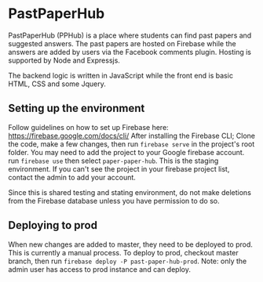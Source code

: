 # PastPaperHub

PastPaperHub (PPHub) is a place where students can find past papers and suggested answers. The past papers are hosted on Firebase while the answers are added by users via the Facebook comments plugin. Hosting is supported by Node and Expressjs.

The backend logic is written in JavaScript while the front end is basic HTML, CSS and some Jquery.

## Setting up the environment

Follow guidelines on how to set up Firebase here: https://firebase.google.com/docs/cli/
After installing the Firebase CLI; Clone the code, make a few changes, then run `firebase serve` in the project's root folder.
You may need to add the project to your Google firebase account. run `firebase use` then select `paper-paper-hub`. This is the staging environment.
If you can't see the project in your firebase project list, contact the admin to add your account.

Since this is shared testing and stating environment, do not make deletions from the Firebase database unless you have permission to do so.

## Deploying to prod

When new changes are added to master, they need to be deployed to prod. This is currently a manual process. To deploy
to prod, checkout master branch, then run `firebase deploy -P past-paper-hub-prod`. Note: only the admin user has access to
prod instance and can deploy.
